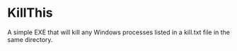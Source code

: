 # KillThis

A simple EXE that will kill any Windows processes listed in a kill.txt file in the same directory.
